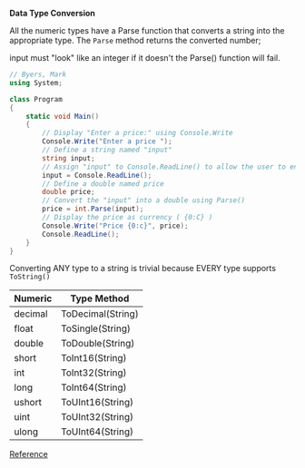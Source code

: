 **Data Type Conversion**

All the numeric types have a Parse function that converts a string into the appropriate type.
The `Parse` method returns the converted number;

input must "look" like an integer
    if it doesn't the Parse() function will fail.

```C#
// Byers, Mark
using System;

class Program
{
    static void Main()
    {
        // Display "Enter a price:" using Console.Write
        Console.Write("Enter a price ");
        // Define a string named "input"
        string input;
        // Assign "input" to Console.ReadLine() to allow the user to enter a price
        input = Console.ReadLine();
        // Define a double named price
        double price;
        // Convert the "input" into a double using Parse()
        price = int.Parse(input);
        // Display the price as currency ( {0:C} )
        Console.Write("Price {0:c}", price);
        Console.ReadLine();
    }
}
```
Converting ANY type to a string is trivial
    because EVERY type supports `ToString()`

|Numeric | Type	Method |
| --- | --- |
| decimal |	ToDecimal(String) |
| float |	ToSingle(String) |
| double | ToDouble(String) |
| short |	ToInt16(String) |
| int |	ToInt32(String) |
| long | ToInt64(String) |
| ushort | ToUInt16(String) |
| uint | ToUInt32(String) |
| ulong | ToUInt64(String) |


[Reference](https://docs.microsoft.com/en-us/dotnet/csharp/programming-guide/types/how-to-convert-a-string-to-a-number)

